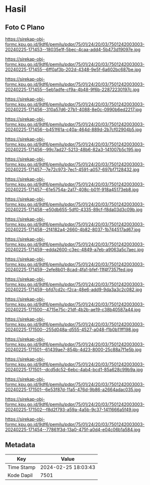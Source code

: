 # Hasil

## Foto C Plano

https://sirekap-obj-formc.kpu.go.id/9df6/pemilu/pdpr/75/01/24/20/03/7501242003003-20240225-171453--18035e1f-5bec-4caa-add4-5b473d19097e.jpg

https://sirekap-obj-formc.kpu.go.id/9df6/pemilu/pdpr/75/01/24/20/03/7501242003003-20240225-171455--6ff0af3b-202d-4348-9e5f-6a602bc687be.jpg

https://sirekap-obj-formc.kpu.go.id/9df6/pemilu/pdpr/75/01/24/20/03/7501242003003-20240225-171455--5eb1adfe-cf9a-4b48-9f6b-22872230197c.jpg

https://sirekap-obj-formc.kpu.go.id/9df6/pemilu/pdpr/75/01/24/20/03/7501242003003-20240225-171456--310a57d6-27b1-4088-8e0c-0990b6ed2217.jpg

https://sirekap-obj-formc.kpu.go.id/9df6/pemilu/pdpr/75/01/24/20/03/7501242003003-20240225-171456--b451f61a-c40a-464d-889d-2b7cf02904b5.jpg

https://sirekap-obj-formc.kpu.go.id/9df6/pemilu/pdpr/75/01/24/20/03/7501242003003-20240225-171456--99c7ad27-5213-48b6-82a3-141007b5c195.jpg

https://sirekap-obj-formc.kpu.go.id/9df6/pemilu/pdpr/75/01/24/20/03/7501242003003-20240225-171457--7e72c973-7ec1-4591-a057-697bf7128432.jpg

https://sirekap-obj-formc.kpu.go.id/9df6/pemilu/pdpr/75/01/24/20/03/7501242003003-20240225-171457--61e5754a-2a17-408c-b01f-918a45173eb8.jpg

https://sirekap-obj-formc.kpu.go.id/9df6/pemilu/pdpr/75/01/24/20/03/7501242003003-20240225-171458--e50db655-5df0-4335-89cf-f8da03d3c09b.jpg

https://sirekap-obj-formc.kpu.go.id/9df6/pemilu/pdpr/75/01/24/20/03/7501242003003-20240225-171458--2f4182a4-2660-4b82-8037-1b744517ad67.jpg

https://sirekap-obj-formc.kpu.go.id/9df6/pemilu/pdpr/75/01/24/20/03/7501242003003-20240225-171459--edda2600-c3ec-4849-a7eb-a9063a5c7aec.jpg

https://sirekap-obj-formc.kpu.go.id/9df6/pemilu/pdpr/75/01/24/20/03/7501242003003-20240225-171459--2efe8b01-8cad-4fa1-bfef-11f4f7357fed.jpg

https://sirekap-obj-formc.kpu.go.id/9df6/pemilu/pdpr/75/01/24/20/03/7501242003003-20240225-171459--bfd7cd2c-f2ca-48e6-add9-9da3a3c2c082.jpg

https://sirekap-obj-formc.kpu.go.id/9df6/pemilu/pdpr/75/01/24/20/03/7501242003003-20240225-171500--4715e75c-21df-4b2b-ae19-c38b40587a44.jpg

https://sirekap-obj-formc.kpu.go.id/9df6/pemilu/pdpr/75/01/24/20/03/7501242003003-20240225-171500--255d048a-d555-4527-a048-f1b0b11ff198.jpg

https://sirekap-obj-formc.kpu.go.id/9df6/pemilu/pdpr/75/01/24/20/03/7501242003003-20240225-171501--61439ae7-854b-4d23-8000-25c88a7f1e5b.jpg

https://sirekap-obj-formc.kpu.go.id/9df6/pemilu/pdpr/75/01/24/20/03/7501242003003-20240225-171501--dcd5dc52-6ebc-4ab4-bcd1-85a628c99b9a.jpg

https://sirekap-obj-formc.kpu.go.id/9df6/pemilu/pdpr/75/01/24/20/03/7501242003003-20240225-171501--6e53f87d-11a5-476d-9b86-a2664adac035.jpg

https://sirekap-obj-formc.kpu.go.id/9df6/pemilu/pdpr/75/01/24/20/03/7501242003003-20240225-171502--f8d2f793-a59a-4a5b-9c37-1411666a5f49.jpg

https://sirekap-obj-formc.kpu.go.id/9df6/pemilu/pdpr/75/01/24/20/03/7501242003003-20240225-171454--77861f3d-13a0-475f-a0d4-e04c06b1a584.jpg


## Metadata

| Key        | Value               |
| ---------- | ------------------- |
| Time Stamp | 2024-02-25 18:03:43 |
| Kode Dapil | 7501                |



